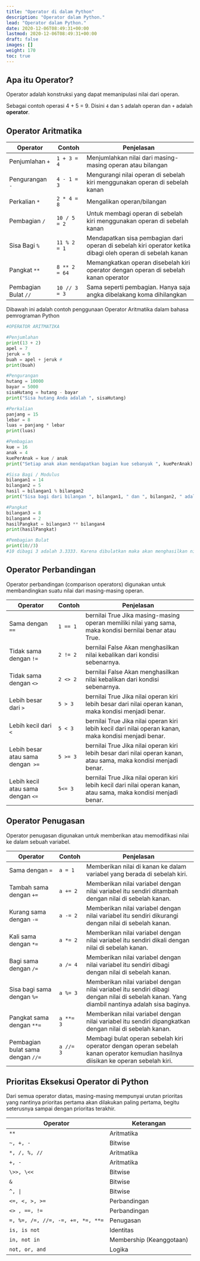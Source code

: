 ```yaml
---
title: "Operator di dalam Python"
description: "Operator dalam Python."
lead: "Operator dalam Python."
date: 2020-12-06T08:49:31+00:00
lastmod: 2020-12-06T08:49:31+00:00
draft: false
images: []
weight: 170
toc: true
---
```


## Apa itu Operator?
Operator adalah konstruksi yang dapat memanipulasi nilai dari operan.

Sebagai contoh operasi 4 + 5 = 9. Disini `4` dan `5` adalah operan dan `+` adalah __operator__.

## Operator Aritmatika
 Operator | Contoh | Penjelasan |
--|--|--|
 Penjumlahan `+`	|`1 + 3 = 4`|	Menjumlahkan nilai dari masing-masing operan atau bilangan
 Pengurangan `-`	|`4 - 1 = 3`|	Mengurangi nilai operan di sebelah kiri menggunakan operan di sebelah kanan
Perkalian `*`	|`2 * 4 = 8`|	Mengalikan operan/bilangan
 Pembagian `/`	|`10 / 5 = 2`	|Untuk membagi operan di sebelah kiri menggunakan operan di sebelah kanan
 Sisa Bagi `%`	|`11 % 2 = 1`|	Mendapatkan sisa pembagian dari operan di sebelah kiri operator ketika dibagi oleh operan di sebelah kanan
 Pangkat `**`	|`8 ** 2 = 64`	|Memangkatkan operan disebelah kiri operator dengan operan di sebelah kanan operator
 Pembagian Bulat `//`	|`10 // 3 = 3`|	Sama seperti pembagian. Hanya saja angka dibelakang koma dihilangkan

Dibawah ini adalah contoh penggunaan Operator Aritmatika dalam bahasa pemrograman Python
``` python
#OPERATOR ARITMATIKA

#Penjumlahan
print(13 + 2)
apel = 7
jeruk = 9
buah = apel + jeruk #
print(buah)

#Pengurangan
hutang = 10000
bayar = 5000
sisaHutang = hutang - bayar
print("Sisa hutang Anda adalah ", sisaHutang)

#Perkalian
panjang = 15
lebar = 8
luas = panjang * lebar
print(luas)

#Pembagian
kue = 16
anak = 4
kuePerAnak = kue / anak
print("Setiap anak akan mendapatkan bagian kue sebanyak ", kuePerAnak)

#Sisa Bagi / Modulus
bilangan1 = 14
bilangan2 = 5
hasil = bilangan1 % bilangan2
print("Sisa bagi dari bilangan ", bilangan1, " dan ", bilangan2, " adalah ", hasil)

#Pangkat
bilangan3 = 8
bilangan4 = 2
hasilPangkat = bilangan3 ** bilangan4
print(hasilPangkat)

#Pembagian Bulat
print(10//3) 
#10 dibagi 3 adalah 3.3333. Karena dibulatkan maka akan menghasilkan nilai 3
```
## Operator Perbandingan
Operator perbandingan (comparison operators) digunakan untuk membandingkan suatu nilai dari masing-masing operan.

Operator |	Contoh	| Penjelasan
|-|-|-|
Sama dengan `==`|	`1 == 1`	|bernilai True Jika masing-masing operan memiliki nilai yang sama, maka kondisi bernilai benar atau True.
Tidak sama dengan `!=`|	`2 != 2`	|bernilai False Akan menghasilkan nilai kebalikan dari kondisi sebenarnya.
Tidak sama dengan `<>`|	`2 <> 2`	|bernilai False Akan menghasilkan nilai kebalikan dari kondisi sebenarnya.
Lebih besar dari `>`|	`5 > 3`	|bernilai True Jika nilai operan kiri lebih besar dari nilai operan kanan, maka kondisi menjadi benar.
Lebih kecil dari `<`|	`5 < 3`	|bernilai True Jika nilai operan kiri lebih kecil dari nilai operan kanan, maka kondisi menjadi benar.
Lebih besar atau sama dengan` >=`|	`5 >= 3`	|bernilai True Jika nilai operan kiri lebih besar dari nilai operan kanan, atau sama, maka kondisi menjadi benar.
Lebih kecil atau sama dengan `<=`	| `5<= 3`	|bernilai True Jika nilai operan kiri lebih kecil dari nilai operan kanan, atau sama, maka kondisi menjadi benar.

## Operator Penugasan
Operator penugasan digunakan untuk memberikan atau memodifikasi nilai ke dalam sebuah variabel.

Operator|	Contoh	|Penjelasan
|-|-|-|
Sama dengan `=` |	`a = 1`	| Memberikan nilai di kanan ke dalam variabel yang berada di sebelah kiri.
Tambah sama dengan `+=` |	`a += 2`	| Memberikan nilai variabel dengan nilai variabel itu sendiri ditambah dengan nilai di sebelah kanan.
Kurang sama dengan `-=` |	`a -= 2`	| Memberikan nilai variabel dengan nilai variabel itu sendiri dikurangi dengan nilai di sebelah kanan.
Kali sama dengan `*=` |	`a *= 2`	| Memberikan nilai variabel dengan nilai variabel itu sendiri dikali dengan nilai di sebelah kanan.
Bagi sama dengan `/=` |	`a /= 4`	| Memberikan nilai variabel dengan nilai variabel itu sendiri dibagi dengan nilai di sebelah kanan.
Sisa bagi sama dengan `%=` |	`a %= 3`	| Memberikan nilai variabel dengan nilai variabel itu sendiri dibagi dengan nilai di sebelah kanan. Yang diambil nantinya adalah sisa baginya.
Pangkat sama dengan `**=` |	`a **= 3`	| Memberikan nilai variabel dengan nilai variabel itu sendiri dipangkatkan dengan nilai di sebelah kanan.
Pembagian bulat sama dengan `//=` |	`a //= 3`	| Membagi bulat operan sebelah kiri operator dengan operan sebelah kanan operator kemudian hasilnya diisikan ke operan sebelah kiri.

## Prioritas Eksekusi Operator di Python
Dari semua operator diatas, masing-masing mempunyai urutan prioritas yang nantinya prioritas pertama akan dilakukan paling pertama, begitu seterusnya sampai dengan prioritas terakhir.

Operator	| Keterangan
-|-
`**`	| Aritmatika
`~, +, -`	| Bitwise
`*, /, %, //`	| Aritmatika
`+, -	`| Aritmatika
`\>>, \<<`	| Bitwise
`&`	| Bitwise
`^, \|	`| Bitwise
`<=, <, >, >=	`| Perbandingan
`<> , ==, !=	`| Perbandingan
`=, %=, /=, //=, -=, +=, *=, **=`	| Penugasan
`is, is not`	| Identitas
`in, not in`	| Membership (Keanggotaan)
`not, or, and`	| Logika